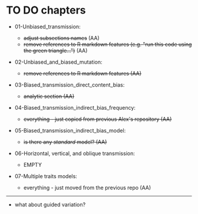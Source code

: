 # TO DO chapters


* 01-Unbiased_transmission: 
  * ~~adjust subsections names~~ (AA)
  * ~~remove references to R markdown features (e.g. "run this code using the green triangle...")~~ (AA)
  
* 02-Unbiased_and_biased_mutation:
  * ~~remove references to R markdown features (AA)~~
  
* 03-Biased_transmission_direct_content_bias:
  * ~~analytic section (AA)~~

* 04-Biased_transmission_indirect_bias_frequency:
  * ~~everything - just copied from previous Alex's repository (AA)~~
  
* 05-Biased_transmission_indirect_bias_model:
  * ~~is there any *standard* model? (AA)~~

* 06-Horizontal, vertical, and oblique transmission:
  * EMPTY

* 07-Multiple traits models:
  * everything - just moved from the previous repo (AA)
  
***  

* what about guided variation?
  